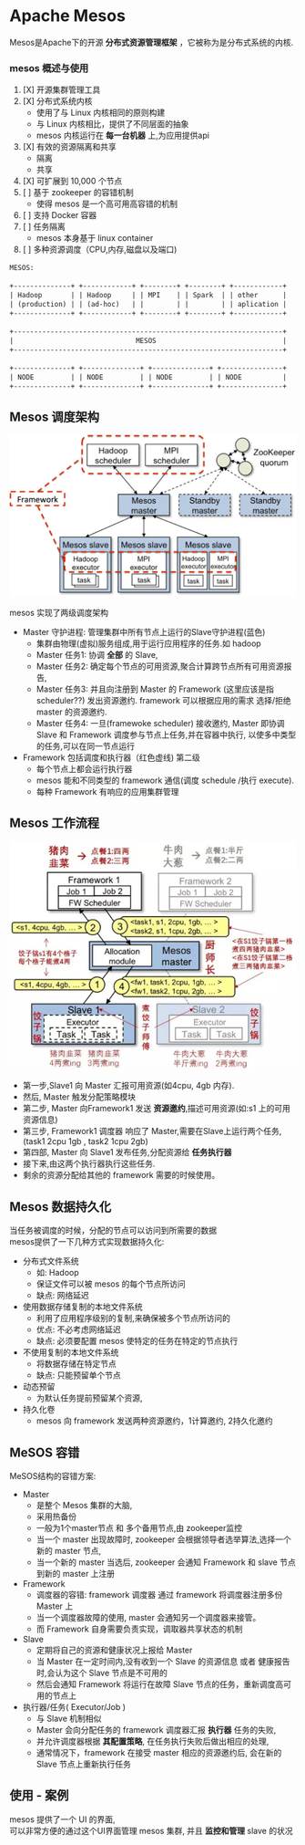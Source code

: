 # Apache Mesos

Mesos是Apache下的开源 __分布式资源管理框架__ ，它被称为是分布式系统的内核.  


### mesos 概述与使用

1. [X] 开源集群管理工具
2. [X] 分布式系统内核  
    - 使用了与 Linux 内核相同的原则构建
    - 与 Linux 内核相比，提供了不同层面的抽象
    - mesos 内核运行在 __每一台机器__ 上,为应用提供api
3. [X] 有效的资源隔离和共享
    - 隔离
    - 共享
4. [X] 可扩展到 10,000 个节点
5. [ ] 基于 zookeeper 的容错机制
    - 使得 mesos 是一个高可用高容错的机制
6. [ ] 支持 Docker 容器
7. [ ] 任务隔离
    - mesos 本身基于 linux container
8. [ ] 多种资源调度（CPU,内存,磁盘以及端口)


```
MESOS:  

+--------------+ +------------+ +--------+ +--------+ +------------+
| Hadoop       | | Hadoop     | | MPI    | | Spark  | | other      |
| (production) | | (ad-hoc)   | |        | |        | | aplication |
+--------------+ +------------+ +--------+ +--------+ +------------+

+------------------------------------------------------------------+
|                              MESOS                               |
+------------------------------------------------------------------+

+--------------+ +--------------+ +--------------+ +---------------+
| NODE         | | NODE         | | NODE         | | NODE          |
+--------------+ +--------------+ +--------------+ +---------------+
```



## Mesos 调度架构

![](images/mesos_framework.jpg)

mesos 实现了两级调度架构

- Master 守护进程: 管理集群中所有节点上运行的Slave守护进程(蓝色)
  - 集群由物理(虚拟)服务组成,用于运行应用程序的任务.如 hadoop
  - Master 任务1: 协调 __全部__ 的 Slave,
  - Master 任务2: 确定每个节点的可用资源,聚合计算跨节点所有可用资源报告,
  - Master 任务3: 并且向注册到 Master 的 Framework (这里应该是指 scheduler??) 发出资源邀约. framework 可以根据应用的需求 选择/拒绝 master 的资源邀约.
  - Master 任务4: 一旦(framewoke scheduler) 接收邀约, Master 即协调 Slave 和 Framework 调度参与节点上任务,并在容器中执行, 以使多中类型的任务,可以在同一节点运行
- Framework 包括调度和执行器（红色虚线) 第二级
  - 每个节点上都会运行执行器
  - mesos 能和不同类型的 framework 通信(调度 schedule /执行 execute).
  - 每种 Framework 有响应的应用集群管理


## Mesos 工作流程

![](images/mesos_work_flow.jpg)

- 第一步,Slave1 向 Master 汇报可用资源(如4cpu, 4gb 内存).
- 然后, Master 触发分配策略模块
- 第二步, Master 向Framework1 发送 __资源邀约__,描述可用资源(如:s1 上的可用资源信息)
- 第三步, Framework1 调度器 响应了 Master,需要在Slave上运行两个任务,(task1 2cpu 1gb , task2 1cpu 2gb)
- 第四部, Master 向 Slave1 发布任务,分配资源给 __任务执行器__
- 接下来,由这两个执行器执行这些任务.
- 剩余的资源分配给其他的 framework 需要的时候使用。

## Mesos 数据持久化

当任务被调度的时候，分配的节点可以访问到所需要的数据  
mesos提供了一下几种方式实现数据持久化:  

- 分布式文件系统
    - 如: Hadoop
    - 保证文件可以被 mesos 的每个节点所访问
    - 缺点: 网络延迟
- 使用数据存储复制的本地文件系统
    - 利用了应用程序级别的复制,来确保被多个节点所访问的
    - 优点: 不必考虑网络延迟
    - 缺点: 必须要配置 mesos 使特定的任务在特定的节点执行
- 不使用复制的本地文件系统
    - 将数据存储在特定节点
    - 缺点: 只能预留单个节点
- 动态预留
    - 为默认任务提前预留某个资源,
- 持久化卷
    - mesos 向 framework 发送两种资源邀约，1计算邀约, 2持久化邀约

## MeSOS 容错

MeSOS结构的容错方案:  

- Master
    - 是整个 Mesos 集群的大脑,
    - 采用热备份
    - 一般为1个master节点 和 多个备用节点,由 zookeeper监控
    - 当一个 master 出现故障时, zookeeper 会根据领导者选举算法,选择一个新的 master 节点,
    - 当一个新的 master 当选后, zookeeper 会通知 Framework 和 slave 节点到新的 master 上注册
- Framework
    - 调度器的容错: framework 调度器 通过 framework 将调度器注册多份 Master 上
    - 当一个调度器故障的使用, master 会通知另一个调度器来接管。
    - 而 Framework 自身需要负责实现，调取器共享状态的机制
- Slave
    - 定期将自己的资源和健康状况上报给 Master
    - 当 Master 在一定时间内,没有收到一个 Slave 的资源信息 或者 健康报告时,会认为这个 Slave 节点是不可用的
    - 然后会通知 Framework 将运行在故障 Slave 节点的任务，重新调度高可用的节点上
- 执行器/任务( Executor/Job )
    - 与 Slave 机制相似
    - Master 会向分配任务的 framework 调度器汇报 __执行器__ 任务的失败,  
    - 并允许调度器根据 __其配置策略__, 在任务执行失败后做出相应的处理,  
    - 通常情况下，framework 在接受 master 相应的资源邀约后, 会在新的 Slave 节点上重新执行任务


## 使用 - 案例

mesos 提供了一个 UI 的界面,   
可以非常方便的通过这个UI界面管理 mesos 集群,
并且 __监控和管理__ slave 的状况  
